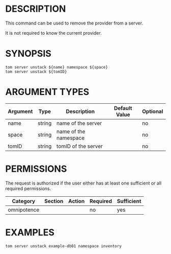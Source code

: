 # DESCRIPTION

This command can be used to remove the provider from a server.

It is not required to know the current provider.

# SYNOPSIS

```
tom server unstack ${name} namespace ${space}
tom server unstack ${tomID}
```

# ARGUMENT TYPES

Argument | Type | Description | Default Value | Optional
 ------- | ---- | ----------- | ------------- | --------
name | string | name of the server | | no
space | string | name of the namespace | | no
tomID | string | tomID of the server | | no

# PERMISSIONS

The request is authorized if the user either has at least one
sufficient or all required permissions.

Category | Section | Action | Required | Sufficient
 ------- | ------- | ------ | -------- | ----------
omnipotence | | | no | yes

# EXAMPLES

```
tom server unstack example-db01 namespace inventory
```
